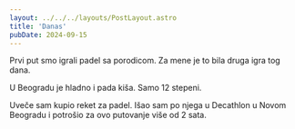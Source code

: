 ```yaml
---
layout: ../../../layouts/PostLayout.astro
title: 'Danas'
pubDate: 2024-09-15
---
```


Prvi put smo igrali padel sa porodicom. Za mene je to bila druga igra tog dana.

U Beogradu je hladno i pada kiša. Samo 12 stepeni.

Uveče sam kupio reket za padel. Išao sam po njega u Decathlon u Novom Beogradu i potrošio za ovo putovanje više od 2 sata.
